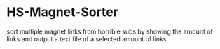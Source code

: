# HS-Magnet-Sorter
sort multiple magnet links from horrible subs by showing the amount of links and output a text file of a selected amount of links
